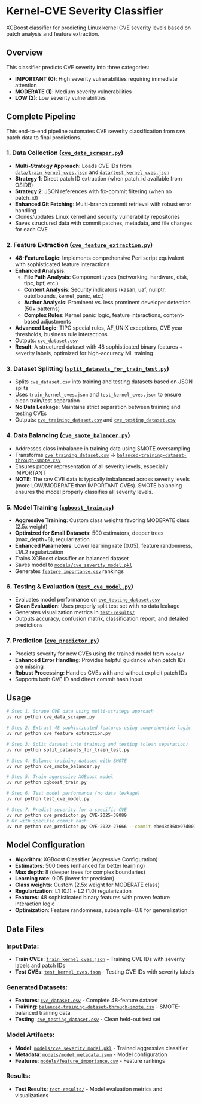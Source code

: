 # Kernel-CVE Severity Classifier

XGBoost classifier for predicting Linux kernel CVE severity levels based on patch analysis and feature extraction.

## Overview

This classifier predicts CVE severity into three categories:
- **IMPORTANT (0)**: High severity vulnerabilities requiring immediate attention
- **MODERATE (1)**: Medium severity vulnerabilities  
- **LOW (2)**: Low severity vulnerabilities

## Complete Pipeline

This end-to-end pipeline automates CVE severity classification from raw patch data to final predictions.

### 1. Data Collection ([`cve_data_scraper.py`](cve_data_scraper.py))
- **Multi-Strategy Approach**: Loads CVE IDs from [`data/train_kernel_cves.json`](data/train_kernel_cves.json) and [`data/test_kernel_cves.json`](data/test_kernel_cves.json)
- **Strategy 1**: Direct patch ID extraction (when patch_id available from OSIDB)
- **Strategy 2**: JSON references with fix-commit filtering (when no patch_id)
- **Enhanced Git Fetching**: Multi-branch commit retrieval with robust error handling
- Clones/updates Linux kernel and security vulnerability repositories
- Saves structured data with commit patches, metadata, and file changes for each CVE

### 2. Feature Extraction ([`cve_feature_extraction.py`](cve_feature_extraction.py))
- **48-Feature Logic**: Implements comprehensive Perl script equivalent with sophisticated feature interactions
- **Enhanced Analysis**:
  - **File Path Analysis**: Component types (networking, hardware, disk, tipc, bpf, etc.)
  - **Content Analysis**: Security indicators (kasan, uaf, nullptr, outofbounds, kernel_panic, etc.)
  - **Author Analysis**: Prominent vs. less prominent developer detection (50+ patterns)
  - **Complex Rules**: Kernel panic logic, feature interactions, content-based adjustments
- **Advanced Logic**: TIPC special rules, AF_UNIX exceptions, CVE year thresholds, business rule interactions
- Outputs: [`cve_dataset.csv`](data/cve_dataset.csv)
- **Result**: A structured dataset with 48 sophisticated binary features + severity labels, optimized for high-accuracy ML training 

### 3. Dataset Splitting ([`split_datasets_for_train_test.py`](split_datasets_for_train_test.py))
- Splits `cve_dataset.csv` into training and testing datasets based on JSON splits
- Uses `train_kernel_cves.json` and `test_kernel_cves.json` to ensure clean train/test separation
- **No Data Leakage**: Maintains strict separation between training and testing CVEs
- Outputs: [`cve_training_dataset.csv`](data/cve_training_dataset.csv) and [`cve_testing_dataset.csv`](data/cve_testing_dataset.csv)

### 4. Data Balancing ([`cve_smote_balancer.py`](cve_smote_balancer.py))
- Addresses class imbalance in training data using SMOTE oversampling
- Transforms [`cve_training_dataset.csv`](data/cve_training_dataset.csv) → [`balanced-training-dataset-through-smote.csv`](data/balanced-training-dataset-through-smote.csv)
- Ensures proper representation of all severity levels, especially IMPORTANT
- **NOTE**: The raw CVE data is typically imbalanced across severity levels (more LOW/MODERATE than IMPORTANT CVEs). SMOTE balancing ensures the model properly classifies all severity levels.

### 5. Model Training ([`xgboost_train.py`](xgboost_train.py))
- **Aggressive Training**: Custom class weights favoring MODERATE class (2.5x weight)
- **Optimized for Small Datasets**: 500 estimators, deeper trees (max_depth=8), regularization
- **Enhanced Parameters**: Lower learning rate (0.05), feature randomness, L1/L2 regularization
- Trains XGBoost classifier on balanced dataset
- Saves model to [`models/cve_severity_model.pkl`](models/cve_severity_model.pkl)
- Generates [`feature_importance.csv`](models/feature_importance.csv) rankings

### 6. Testing & Evaluation ([`test_cve_model.py`](test_cve_model.py))
- Evaluates model performance on [`cve_testing_dataset.csv`](data/cve_testing_dataset.csv)
- **Clean Evaluation**: Uses properly split test set with no data leakage
- Generates visualization metrics in [`test-results/`](test-results/)
- Outputs accuracy, confusion matrix, classification report, and detailed predictions

### 7. Prediction ([`cve_predictor.py`](cve_predictor.py))
- Predicts severity for new CVEs using the trained model from `models/`
- **Enhanced Error Handling**: Provides helpful guidance when patch IDs are missing
- **Robust Processing**: Handles CVEs with and without explicit patch IDs
- Supports both CVE ID and direct commit hash input

## Usage

```bash
# Step 1: Scrape CVE data using multi-strategy approach
uv run python cve_data_scraper.py

# Step 2: Extract 48 sophisticated features using comprehensive logic
uv run python cve_feature_extraction.py

# Step 3: Split dataset into training and testing (clean separation)
uv run python split_datasets_for_train_test.py

# Step 4: Balance training dataset with SMOTE
uv run python cve_smote_balancer.py

# Step 5: Train aggressive XGBoost model
uv run python xgboost_train.py

# Step 6: Test model performance (no data leakage)
uv run python test_cve_model.py

# Step 7: Predict severity for a specific CVE
uv run python cve_predictor.py CVE-2025-38089
# Or with specific commit hash
uv run python cve_predictor.py CVE-2022-27666 --commit ebe48d368e97d007bfeb76fcb065d6cfc4c96645
```
## Model Configuration

- **Algorithm**: XGBoost Classifier (Aggressive Configuration)
- **Estimators**: 500 trees (enhanced for better learning)
- **Max depth**: 8 (deeper trees for complex boundaries)
- **Learning rate**: 0.05 (lower for precision)
- **Class weights**: Custom (2.5x weight for MODERATE class)
- **Regularization**: L1 (0.1) + L2 (1.0) regularization
- **Features**: 48 sophisticated binary features with proven feature interaction logic
- **Optimization**: Feature randomness, subsample=0.8 for generalization

## Data Files

### Input Data:
- **Train CVEs**: [`train_kernel_cves.json`](data/train_kernel_cves.json) - Training CVE IDs with severity labels and patch IDs
- **Test CVEs**: [`test_kernel_cves.json`](data/test_kernel_cves.json) - Testing CVE IDs with severity labels

### Generated Datasets:
- **Features**: [`cve_dataset.csv`](data/cve_dataset.csv) - Complete 48-feature dataset
- **Training**: [`balanced-training-dataset-through-smote.csv`](data/balanced-training-dataset-through-smote.csv) - SMOTE-balanced training data
- **Testing**: [`cve_testing_dataset.csv`](data/cve_testing_dataset.csv) - Clean held-out test set

### Model Artifacts:
- **Model**: [`models/cve_severity_model.pkl`](models/cve_severity_model.pkl) - Trained aggressive classifier
- **Metadata**: [`models/model_metadata.json`](models/model_metadata.json) - Model configuration
- **Features**: [`models/feature_importance.csv`](models/feature_importance.csv) - Feature rankings

### Results:
- **Test Results**: [`test-results/`](test-results/) - Model evaluation metrics and visualizations
